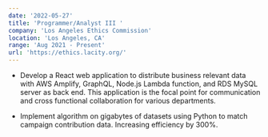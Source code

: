 ```yaml
---
date: '2022-05-27'
title: 'Programmer/Analyst III '
company: 'Los Angeles Ethics Commission'
location: 'Los Angeles, CA'
range: 'Aug 2021 - Present'
url: 'https://ethics.lacity.org/'
---
```


- Develop a React web application to distribute business relevant data with AWS Amplify, GraphQL, Node.js Lambda function, and RDS MySQL server as back end. This application is the focal point for communication and cross functional collaboration for various departments.

- Implement algorithm on gigabytes of datasets using Python to match campaign contribution data. Increasing efficiency by 300%.

